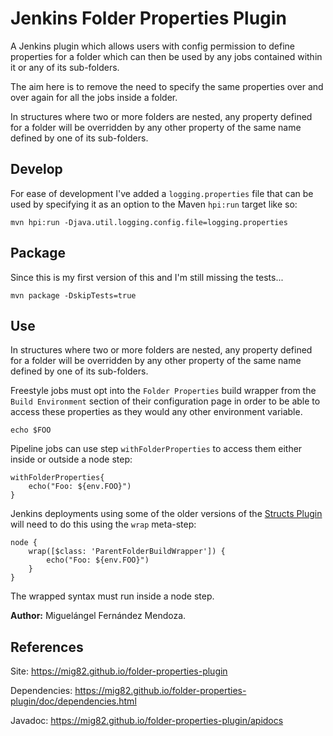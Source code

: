 # Jenkins Folder Properties Plugin

A Jenkins plugin which allows users with config permission to define properties for a folder which can then be used by
any jobs contained within it or any of its sub-folders.

The aim here is to remove the need to specify the same properties over and over again for all the jobs inside a folder.

In structures where two or more folders are nested, any property defined for a folder will be overridden by any other property of the same name defined by one of its sub-folders.

## Develop

For ease of development I've added a `logging.properties` file that can be used by specifying it as an option to the
Maven `hpi:run` target like so:

    mvn hpi:run -Djava.util.logging.config.file=logging.properties

## Package

Since this is my first version of this and I'm still missing the tests...

    mvn package -DskipTests=true

## Use

In structures where two or more folders are nested, any property defined for a folder will be overridden by any other
property of the same name defined by one of its sub-folders.

Freestyle jobs must opt into the `Folder Properties` build wrapper from the `Build Environment` section of their
configuration page in order to be able to access these properties as they would any other environment variable.

    echo $FOO

Pipeline jobs can use step `withFolderProperties` to access them either inside or outside a node step:

    withFolderProperties{
        echo("Foo: ${env.FOO}")
    }

Jenkins deployments using some of the older versions of the
[Structs Plugin](https://wiki.jenkins.io/display/JENKINS/Structs+plugin) will need to do this using the `wrap` meta-step:

    node {
        wrap([$class: 'ParentFolderBuildWrapper']) {
            echo("Foo: ${env.FOO}")
        }
    }

The wrapped syntax must run inside a node step.

**Author:** Miguelángel Fernández Mendoza.

## References

Site: https://mig82.github.io/folder-properties-plugin

Dependencies: https://mig82.github.io/folder-properties-plugin/doc/dependencies.html

Javadoc: https://mig82.github.io/folder-properties-plugin/apidocs

